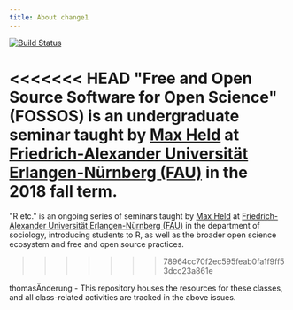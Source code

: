 ```yaml
---
title: About change1
---
```


[![Build Status](https://travis-ci.com/soztag/fossos.svg?branch=master)](https://travis-ci.com/soztag/fossos)

<<<<<<< HEAD
"Free and Open Source Software for Open Science" (FOSSOS) is an undergraduate seminar taught by [Max Held](http://www.maxheld.de) at [Friedrich-Alexander Universität Erlangen-Nürnberg (FAU)](https://www.fau.de) in the 2018 fall term.
=======
"R etc." is an ongoing series of seminars taught by [Max Held](http://www.maxheld.de) at [Friedrich-Alexander Universität Erlangen-Nürnberg (FAU)](https://www.fau.de) in the department of sociology, introducing students to R, as well as the broader open science ecosystem and free and open source practices.
>>>>>>> 78964cc70f2ec595feab0fa1f9ff53dcc23a861e

thomasÄnderung - This repository houses the resources for these classes, and all class-related activities are tracked in the above issues.
